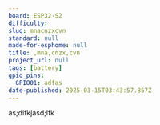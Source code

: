 ```yaml
---
board: ESP32-S2
difficulty: 
slug: mnacnzxcvn
standard: null
made-for-esphome: null
title: ,mna,cnzx,cvn
project_url: null
tags: [battery]
gpio_pins:
  GPIO01: adfas
date-published: 2025-03-15T03:43:57.857Z
---
```


as;dlfkjasd;lfk